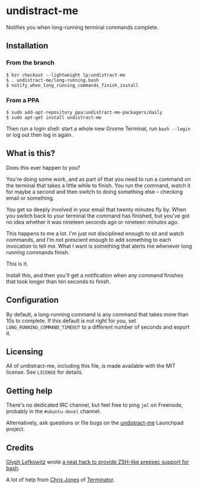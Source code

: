 # undistract-me

Notifies you when long-running terminal commands complete.

## Installation

### From the branch

    $ bzr checkout --lightweight lp:undistract-me
    $ . undistract-me/long-running.bash
    $ notify_when_long_running_commands_finish_install

### From a PPA

    $ sudo add-apt-repository ppa:undistract-me-packagers/daily
    $ sudo apt-get install undistract-me

Then run a login shell: start a whole new Gnome Terminal, run `bash --login`
or log out then log in again.


## What is this?

Does this ever happen to you?

You're doing some work, and as part of that you need to run a command on the
terminal that takes a little while to finish.  You run the command, watch it
for maybe a second and then switch to doing something else – checking
email or something.

You get so deeply involved in your email that twenty minutes fly by.  When
you switch back to your terminal the command has finished, but you've got no
idea whether it was nineteen seconds ago or nineteen *minutes* ago.

This happens to me a lot.  I'm just not disciplined enough to sit and watch
commands, and I'm not prescient enough to add something to each invocation to
tell me.  What I want is something that alerts me whenever long running
commands finish.

This is it.

Install this, and then you'll get a notification when any command finishes
that took longer than ten seconds to finish.


## Configuration

By default, a long-running command is any command that takes more than 10s to
complete.  If this default is not right for you, set
`LONG_RUNNING_COMMAND_TIMEOUT` to a different number of seconds and export it.

## Licensing

All of undistract-me, including this file, is made available with the MIT
license.  See `LICENSE` for details.

## Getting help

There's no dedicated IRC channel, but feel free to ping `jml` on Freenode,
probably in the `#ubuntu-devel` channel.

Alternatively, ask questions or file bugs on the
[undistract-me](https://launchpad.net/undistract-me) Launchpad project.

## Credits

[Glyph Lefkowitz](http://glyph.twistedmatrix.com/) wrote
[a neat hack to provide ZSH-like preexec support for bash](http://glyf.livejournal.com/63106.html).

A lot of help from [Chris Jones](http://www.tenshu.net/) of
[Terminator](http://www.tenshu.net/p/terminator.html).
